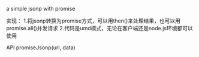 a simple jsonp with promise

实现：
1.将jsonp转换为promise方式，可以用then()来处理结果，也可以用promise.all()并发请求
2.代码是umd模式，无论在客户端还是node.js环境都可以使用

API
promiseJsonp(url, data)